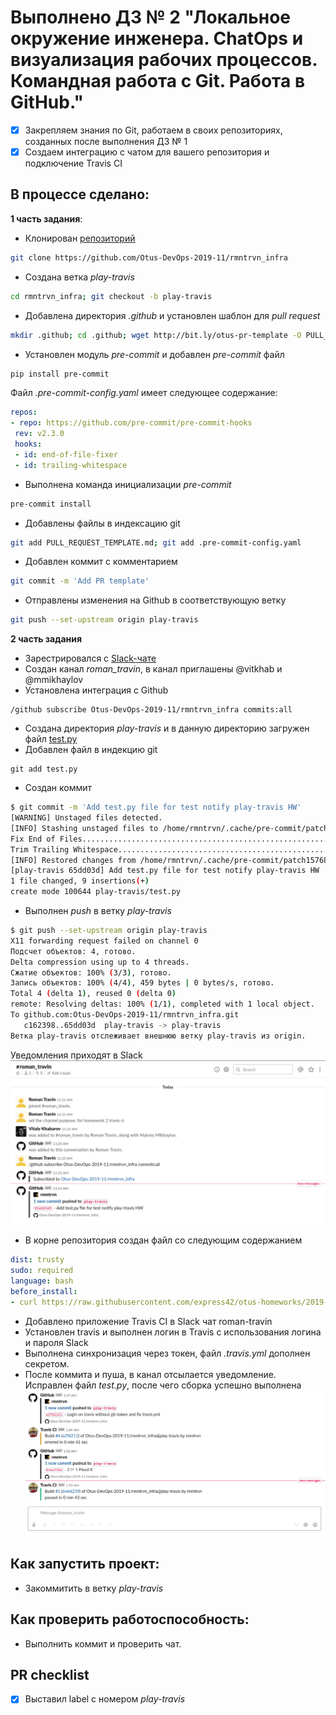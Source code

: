 # Выполнено ДЗ № 2 "Локальное окружение инженера. ChatOps и визуализация рабочих процессов. Командная работа с Git. Работа в GitHub."
 - [x] Закрепляем знания по Git, работаем в своих репозиториях, созданных после выполнения ДЗ № 1
 - [x] Создаем интеграцию с чатом для вашего репозитория и
подключение Travis CI

## В процессе сделано:
**1 часть задания**:
 - Клонирован [репозиторий](https://github.com/Otus-DevOps-2019-11/rmntrvn_infra)
 ```sh
 git clone https://github.com/Otus-DevOps-2019-11/rmntrvn_infra
 ```
 - Создана ветка *play-travis*
 ```sh
 cd rmntrvn_infra; git checkout -b play-travis
 ```
 - Добавлена директория *.github* и установлен шаблон для *pull request*
 ```sh
 mkdir .github; cd .github; wget http://bit.ly/otus-pr-template -O PULL_REQUEST_TEMPLATE.md
 ```
 - Установлен модуль *pre-commit* и добавлен *pre-commit*  файл
 ```sh
 pip install pre-commit
 ```
 Файл *.pre-commit-config.yaml* имеет следующее содержание:
 ```yml
 repos:
- repo: https://github.com/pre-commit/pre-commit-hooks
  rev: v2.3.0
  hooks:
  - id: end-of-file-fixer
  - id: trailing-whitespace
 ```
 - Выполнена команда инициализации *pre-commit*
 ```sh
 pre-commit install
 ```
 - Добавлены файлы в индексацию git
 ```sh
 git add PULL_REQUEST_TEMPLATE.md; git add .pre-commit-config.yaml
 ```
 - Добавлен коммит с комментарием
 ```sh
 git commit -m 'Add PR template'
 ```
 - Отправлены изменения на Github в соответствующую ветку
 ```sh
 git push --set-upstream origin play-travis
 ```
**2 часть задания**
 - Зарестрировался с [Slack-чате](https://join.slack.com/t/devops-team-otus/shared_invite/enQtMzExNjMyNzU4NTYxLWZlYzI2ZmIxZDhiYjE3YzE3MTc2YWE3MDI3N2QyZjdmODRiZGI5MmE5MmRiZjljMGExOTYwYmE5NTdjMTM0ZTE)
 - Создан канал *roman_travin*, в канал приглашены @vitkhab и @mmikhaylov
 - Установлена интеграция с Github
 ```
 /github subscribe Otus-DevOps-2019-11/rmntrvn_infra commits:all
 ```
 - Создана директория *play-travis* и в данную директорию загружен файл [test.py](https://raw.githubusercontent.com/express42/otus-snippets/master/hw-04/test.py)
 - Добавлен файл в индекцию git
 ```
 git add test.py
 ```
 - Создан коммит
 ```sh
 $ git commit -m 'Add test.py file for test notify play-travis HW'
[WARNING] Unstaged files detected.
[INFO] Stashing unstaged files to /home/rmntrvn/.cache/pre-commit/patch1576827687.
Fix End of Files.........................................................Passed
Trim Trailing Whitespace.................................................Passed
[INFO] Restored changes from /home/rmntrvn/.cache/pre-commit/patch1576827687.
[play-travis 65dd03d] Add test.py file for test notify play-travis HW
 1 file changed, 9 insertions(+)
 create mode 100644 play-travis/test.py
```
- Выполнен *push* в ветку *play-travis*
```sh
$ git push --set-upstream origin play-travis
X11 forwarding request failed on channel 0
Подсчет объектов: 4, готово.
Delta compression using up to 4 threads.
Сжатие объектов: 100% (3/3), готово.
Запись объектов: 100% (4/4), 459 bytes | 0 bytes/s, готово.
Total 4 (delta 1), reused 0 (delta 0)
remote: Resolving deltas: 100% (1/1), completed with 1 local object.
To github.com:Otus-DevOps-2019-11/rmntrvn_infra.git
   c162398..65dd03d  play-travis -> play-travis
Ветка play-travis отслеживает внешнюю ветку play-travis из origin.
```
Уведомления приходят в Slack
![Notify-slack-github](2019-12-20_11-42.png)
- В корне репозитория создан файл со следующим содержанием
```yml
dist: trusty
sudo: required
language: bash
before_install:
- curl https://raw.githubusercontent.com/express42/otus-homeworks/2019-11/run.sh | bash
```
- Добавлено приложение Travis CI в Slack чат roman-travin
- Установлен travis и выполнен логин в Travis с использования логина и пароля Slack
- Выполнена синхронизация через токен, файл *.travis.yml* дополнен секретом.
- После коммита и пуша, в канал отсылается уведомление. Исправлен файл *test.py*, после чего сборка успешно выполнена
![Fix test.py](2019-12-21_01-55.png)


## Как запустить проект:
 - Закоммитить в ветку *play-travis*

## Как проверить работоспособность:
 - Выполнить коммит и проверить чат.

## PR checklist
 - [x] Выставил label с номером *play-travis*
